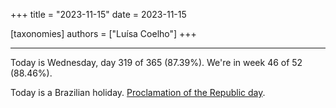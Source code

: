 +++
title = "2023-11-15"
date = 2023-11-15

[taxonomies]
authors = ["Luísa Coelho"]
+++

---

Today is Wednesday, day 319 of 365 (87.39%). We're in week 46 of 52 (88.46%).

Today is a Brazilian holiday. [Proclamation of the Republic day](https://en.wikipedia.org/wiki/Proclamation_of_the_Republic_(Brazil)).
